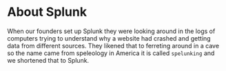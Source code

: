 # About Splunk
When our founders set up Splunk they were looking around in the logs of computers trying to understand why a website had crashed and getting data from different sources. They likened that to ferreting around in a cave so the name came from speleology in America it is called `spelunking` and we shortened that to Splunk.
  
